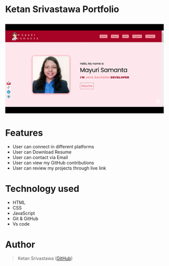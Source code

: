 

# Ketan Srivastawa Portfolio

<h2 align="center">
  <img src="/Assets/icons/ezgif.com-gif-maker.gif" alt="gif" width="600px" />
  <br>
</h2>

# Features

- User can connect in different platforms
- User can Download Resume
- User can contact via Email
- User can view my GitHub contributions
- User can review my projects through live link

# Technology used 

- HTML
- CSS
- JavaScript
- Git & GitHub
- Vs code

# Author

> Ketan Srivastawa ([GitHub](https://github.com/ksrivastawa))
